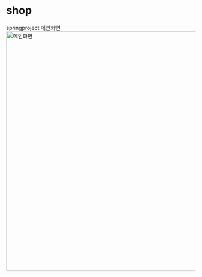 # shop
springproject
메인화면
<img width="638" alt="메인화면" src="https://user-images.githubusercontent.com/87559131/147444056-838182c8-32c0-46f6-acd5-9ecd6ca3c600.PNG">
